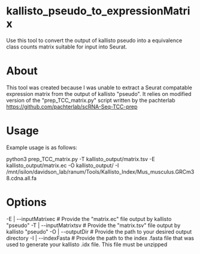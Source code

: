 # kallisto_pseudo_to_expressionMatrix
Use this tool to convert the output of kallisto pseudo into a equivalence class counts matrix suitable for input into Seurat.

# About
This tool was created because I was unable to extract a Seurat compatable expression matrix from the output of kallisto "pseudo". It relies on modified version of the "prep_TCC_matrix.py" script written by the pachterlab https://github.com/pachterlab/scRNA-Seq-TCC-prep

# Usage
Example usage is as follows:

python3 prep_TCC_matrix.py -T kallisto_output/matrix.tsv -E kallisto_output/matrix.ec -O kallisto_output/ -I /mnt/isilon/davidson_lab/ranum/Tools/Kallisto_Index/Mus_musculus.GRCm38.cdna.all.fa

# Options
-E | --inputMatrixec # Provide the "matrix.ec" file output by kallisto "pseudo" 
-T | --inputMatrixtsv # Provide the "matrix.tsv" file output by kallisto "pseudo"
-O | --outputDir # Provide the path to your desired output directory
-I | --indexFasta # Provide the path to the index .fasta file that was used to generate your kallisto .idx file.  This file must be unzipped


